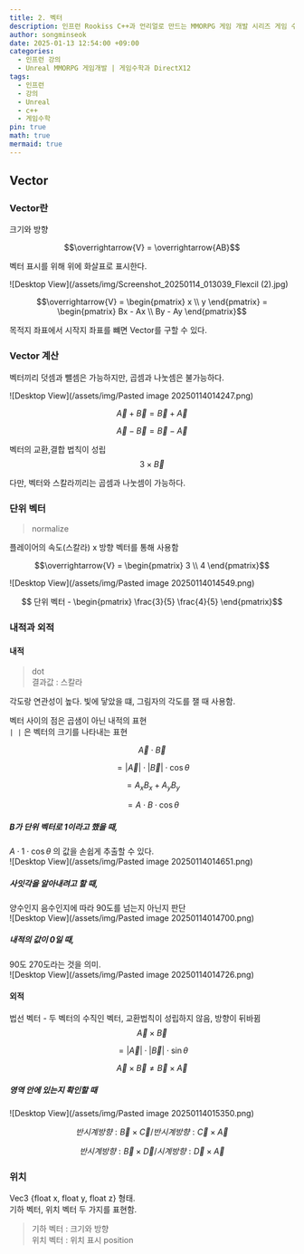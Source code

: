 ```yaml
---
title: 2. 벡터
description: 인프런 Rookiss C++과 언리얼로 만드는 MMORPG 게임 개발 시리즈 게임 수학과 DirectX12을 듣고 리뷰한 내용입니다.
author: songminseok
date: 2025-01-13 12:54:00 +09:00
categories:
  - 인프런 강의
  - Unreal MMORPG 게임개발 | 게임수학과 DirectX12
tags:
  - 인프런
  - 강의
  - Unreal
  - c++
  - 게임수학
pin: true
math: true
mermaid: true
---
```


## Vector
### Vector란
크기와 방향  

$$\overrightarrow{V} = \overrightarrow{AB}$$

벡터 표시를 위해 위에 화살표로 표시한다.  

![Desktop View](/assets/img/Screenshot_20250114_013039_Flexcil (2).jpg)   

$$\overrightarrow{V} =
 \begin{pmatrix}
   x  \\
   y
 \end{pmatrix} = 
 \begin{pmatrix}
   Bx - Ax  \\
   By - Ay
 \end{pmatrix}$$  

목적지 좌표에서 시작지 좌표를 뺴면 Vector를 구할 수 있다.  

### Vector 계산
벡터끼리 덧셈과 뺄셈은 가능하지만, 곱셈과 나눗셈은 불가능하다.  

![Desktop View](/assets/img/Pasted image 20250114014247.png)  

$$\overrightarrow{A} + \overrightarrow{B} = \overrightarrow{B} + \overrightarrow{A}$$

$$\overrightarrow{A} - \overrightarrow{B} = \overrightarrow{B} - \overrightarrow{A}$$  

벡터의 교환,결합 법칙이 성립  
$$3 \times \overrightarrow{B}$$

다만, 벡터와 스칼라끼리는 곱셈과 나눗셈이 가능하다.

### 단위 벡터
> normalize  

플레이어의 속도(스칼라) x 방향 벡터를 통해 사용함  

$$\overrightarrow{V} =
 \begin{pmatrix}
   3  \\
   4
 \end{pmatrix}$$ 

 ![Desktop View](/assets/img/Pasted image 20250114014549.png)  

 $$
 단위 벡터 - \begin{pmatrix}
   \frac{3}{5} \frac{4}{5}
 \end{pmatrix}$$
 

### 내적과 외적

#### 내적
> dot  
> 결과값 : 스칼라  

각도랑 연관성이 높다. 빛에 닿았을 떄, 그림자의 각도를 잴 때 사용함.  

벡터 사이의 점은 곱샘이 아닌 내적의 표현  
`| |` 은 벡터의 크기를 나타내는 표현  

$$\overrightarrow{A}\cdot\overrightarrow{B}$$  

$$ = |\overrightarrow{A}|\cdot|\overrightarrow{B}|\cdot\cos \theta$$  

$$= A_{x}B_{x} + A_{y}B_{y} $$  


$$ = A\cdot B\cdot\cos \theta$$  

##### B가 단위 벡터로 1이라고 했을 때,   
$A\cdot 1\cdot\cos \theta$ 의 값을 손쉽게 추출할 수 있다.  
![Desktop View](/assets/img/Pasted image 20250114014651.png)

##### 사잇각을 알아내려고 할 때,  
양수인지 음수인지에 따라 90도를 넘는지 아닌지 판단  
![Desktop View](/assets/img/Pasted image 20250114014700.png)

##### 내적의 값이 0일 때,   
90도 270도라는 것을 의미.  
![Desktop View](/assets/img/Pasted image 20250114014726.png)

#### 외적
법선 벡터 - 두 벡터의 수직인 벡터, 교환법칙이 성립하지 않음, 방향이 뒤바뀜
$$\overrightarrow{A}\times\overrightarrow{B}$$  

$$ = |\overrightarrow{A}|\cdot|\overrightarrow{B}|\cdot\sin \theta$$

$$\overrightarrow{A}\times\overrightarrow{B} \neq \overrightarrow{B}\times\overrightarrow{A} $$  

##### 영역 안에 있는지 확인할 때

![Desktop View](/assets/img/Pasted image 20250114015350.png)

$$반시계방향 :\overrightarrow{B}\times\overrightarrow{C} / 반시계방향 : \overrightarrow{C}\times\overrightarrow{A}$$  

$$반시계방향 :\overrightarrow{B}\times\overrightarrow{D} / 시계방향 : \overrightarrow{D}\times\overrightarrow{A} $$

###  위치
Vec3 {float x, float y, float z} 형태.  
기하 벡터, 위치 벡터 두 가지를 표현함.  
> 기하 벡터 : 크기와 방향    
> 위치 벡터 : 위치 표시 position
